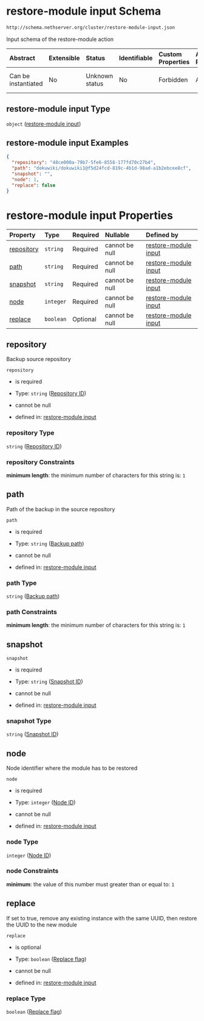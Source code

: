 # restore-module input Schema

```txt
http://schema.nethserver.org/cluster/restore-module-input.json
```

Input schema of the restore-module action

| Abstract            | Extensible | Status         | Identifiable | Custom Properties | Additional Properties | Access Restrictions | Defined In                                                                            |
| :------------------ | :--------- | :------------- | :----------- | :---------------- | :-------------------- | :------------------ | :------------------------------------------------------------------------------------ |
| Can be instantiated | No         | Unknown status | No           | Forbidden         | Allowed               | none                | [restore-module-input.json](cluster/restore-module-input.json "open original schema") |

## restore-module input Type

`object` ([restore-module input](restore-module-input-1.md))

## restore-module input Examples

```json
{
  "repository": "48ce000a-79b7-5fe6-8558-177fd70c27b4",
  "path": "dokuwiki/dokuwiki1@f5d24fcd-819c-4b1d-98ad-a1b2ebcee8cf",
  "snapshot": "",
  "node": 1,
  "replace": false
}
```

# restore-module input Properties

| Property                  | Type      | Required | Nullable       | Defined by                                                                                                                                                         |
| :------------------------ | :-------- | :------- | :------------- | :----------------------------------------------------------------------------------------------------------------------------------------------------------------- |
| [repository](#repository) | `string`  | Required | cannot be null | [restore-module input](restore-module-input-1-properties-repository-id.md "http://schema.nethserver.org/cluster/restore-module-input.json#/properties/repository") |
| [path](#path)             | `string`  | Required | cannot be null | [restore-module input](restore-module-input-1-properties-backup-path.md "http://schema.nethserver.org/cluster/restore-module-input.json#/properties/path")         |
| [snapshot](#snapshot)     | `string`  | Required | cannot be null | [restore-module input](restore-module-input-1-properties-snapshot-id.md "http://schema.nethserver.org/cluster/restore-module-input.json#/properties/snapshot")     |
| [node](#node)             | `integer` | Required | cannot be null | [restore-module input](restore-module-input-1-properties-node-id.md "http://schema.nethserver.org/cluster/restore-module-input.json#/properties/node")             |
| [replace](#replace)       | `boolean` | Optional | cannot be null | [restore-module input](restore-module-input-1-properties-replace-flag.md "http://schema.nethserver.org/cluster/restore-module-input.json#/properties/replace")     |

## repository

Backup source repository

`repository`

* is required

* Type: `string` ([Repository ID](restore-module-input-1-properties-repository-id.md))

* cannot be null

* defined in: [restore-module input](restore-module-input-1-properties-repository-id.md "http://schema.nethserver.org/cluster/restore-module-input.json#/properties/repository")

### repository Type

`string` ([Repository ID](restore-module-input-1-properties-repository-id.md))

### repository Constraints

**minimum length**: the minimum number of characters for this string is: `1`

## path

Path of the backup in the source repository

`path`

* is required

* Type: `string` ([Backup path](restore-module-input-1-properties-backup-path.md))

* cannot be null

* defined in: [restore-module input](restore-module-input-1-properties-backup-path.md "http://schema.nethserver.org/cluster/restore-module-input.json#/properties/path")

### path Type

`string` ([Backup path](restore-module-input-1-properties-backup-path.md))

### path Constraints

**minimum length**: the minimum number of characters for this string is: `1`

## snapshot



`snapshot`

* is required

* Type: `string` ([Snapshot ID](restore-module-input-1-properties-snapshot-id.md))

* cannot be null

* defined in: [restore-module input](restore-module-input-1-properties-snapshot-id.md "http://schema.nethserver.org/cluster/restore-module-input.json#/properties/snapshot")

### snapshot Type

`string` ([Snapshot ID](restore-module-input-1-properties-snapshot-id.md))

## node

Node identifier where the module has to be restored

`node`

* is required

* Type: `integer` ([Node ID](restore-module-input-1-properties-node-id.md))

* cannot be null

* defined in: [restore-module input](restore-module-input-1-properties-node-id.md "http://schema.nethserver.org/cluster/restore-module-input.json#/properties/node")

### node Type

`integer` ([Node ID](restore-module-input-1-properties-node-id.md))

### node Constraints

**minimum**: the value of this number must greater than or equal to: `1`

## replace

If set to true, remove any existing instance with the same UUID, then restore the UUID to the new module

`replace`

* is optional

* Type: `boolean` ([Replace flag](restore-module-input-1-properties-replace-flag.md))

* cannot be null

* defined in: [restore-module input](restore-module-input-1-properties-replace-flag.md "http://schema.nethserver.org/cluster/restore-module-input.json#/properties/replace")

### replace Type

`boolean` ([Replace flag](restore-module-input-1-properties-replace-flag.md))
